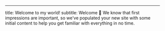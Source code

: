 ---
title: Welcome to my world!
subtitle: Welcome 👋 We know that first impressions are important, so we've populated your new site with some initial content to help you get familiar with everything in no time.
